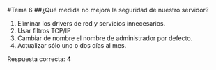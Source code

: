 #Tema 6
##¿Qué medida no mejora la seguridad de nuestro servidor?
1. Eliminar los drivers de red y servicios innecesarios.
2. Usar filtros TCP/IP
3. Cambiar de nombre el nombre de administrador por defecto.
4. Actualizar sólo uno o dos días al mes.

Respuesta correcta: **4**

